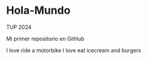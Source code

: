 # Hola-Mundo
TUP 2024

Mi primer repositorio en GitHub

I love ride a motorbike
I love eat icecream and burgers 
